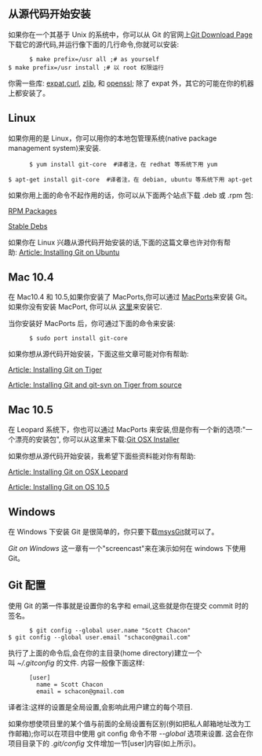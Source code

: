 ## 从源代码开始安装

如果你在一个其基于 Unix 的系统中，你可以从 Git 的官网上[Git Download Page](http://git-scm.com/download)下载它的源代码,并运行像下面的几行命令,你就可以安装:

```
      $ make prefix=/usr all ;# as yourself 
$ make prefix=/usr install ;# 以 root 权限运行

```

你需一些库: [expat](http://expat.sourceforge.net/),[curl](http://curl.linux-mirror.org/), [zlib](http://www.zlib.net/), 和 [openssl](http://www.openssl.org/); 除了 expat 外，其它的可能在你的机器上都安装了。

## Linux

如果你用的是 Linux，你可以用你的本地包管理系统(native package management system)来安装.

```
      $ yum install git-core  #译者注，在 redhat 等系统下用 yum

$ apt-get install git-core  #译者注，在 debian, ubuntu 等系统下用 apt-get

```

如果你用上面的命令不起作用的话，你可以从下面两个站点下载 .deb 或 .rpm 包:

[RPM Packages](http://kernel.org/pub/software/scm/git/RPMS/)

[Stable Debs](http://www.backports.org/debian/pool/main/g/git-core/)

如果你在 Linux 兴趣从源代码开始安装的话,下面的这篇文章也许对你有帮助: [Article: Installing Git on Ubuntu](http://chrisolsen.org/2008/03/10/installing-git-on-ubuntu/)

## Mac 10.4

在 Mac10.4 和 10.5,如果你安装了 MacPorts,你可以通过 [MacPorts](http://www.macports.org/)来安装 Git。如果你没有安装 MacPort, 你可以从 [这里](http://www.macports.org/install.php)来安装它.

当你安装好 MacPorts 后，你可通过下面的命令来安装:

```
      $ sudo port install git-core

```

如果你想从源代码开始安装，下面这些文章可能对你有帮助:

[Article: Installing Git on Tiger](http://rails.wincent.com/wiki/Installing_Git_1.5.2.3_on_Mac_OS_X_Tiger)

[Article: Installing Git and git-svn on Tiger from source](http://larrytheliquid.com/2007/12/29/compiling-git-and-git-svn-on-osx-tiger/)

## Mac 10.5

在 Leopard 系统下，你也可以通过 MacPorts 来安装,但是你有一个新的选项:"一个漂亮的安装包", 你可以从这里来下载:[Git OSX Installer](http://code.google.com/p/git-osx-installer/downloads/list?can=3)

如果你想从源代码开始安装，我希望下面些资料能对你有帮助:

[Article: Installing Git on OSX Leopard](http://solutions.treypiepmeier.com/2008/02/25/installing-git-on-os-x-leopard/)

[Article: Installing Git on OS 10.5](http://dysinger.net/2007/12/30/installing-git-on-mac-os-x-105-leopard/)

## Windows

在 Windows 下安装 Git 是很简单的，你只要下载[msysGit](http://code.google.com/p/msysgit/downloads/list)就可以了。

*Git on Windows* 这一章有一个"screencast"来在演示如何在 windows 下使用 Git。

## Git 配置

使用 Git 的第一件事就是设置你的名字和 email,这些就是你在提交 commit 时的签名。

```
      $ git config --global user.name "Scott Chacon"
$ git config --global user.email "schacon@gmail.com"

```

执行了上面的命令后,会在你的主目录(home directory)建立一个叫 *~/.gitconfig* 的文件. 内容一般像下面这样:

```
      [user]
        name = Scott Chacon
        email = schacon@gmail.com

```

译者注:这样的设置是全局设置,会影响此用户建立的每个项目.

如果你想使项目里的某个值与前面的全局设置有区别(例如把私人邮箱地址改为工作邮箱);你可以在项目中使用 git config 命令不带 *--global* 选项来设置. 这会在你项目目录下的 *.git/config* 文件增加一节[user]内容(如上所示)。
